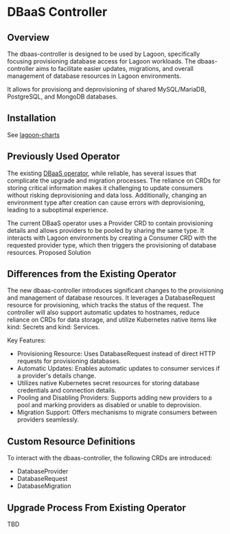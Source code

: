 # DBaaS Controller

## Overview

The dbaas-controller is designed to be used by Lagoon, specifically focusing provisioning database access for Lagoon workloads. The dbaas-controller aims to facilitate easier updates, migrations, and overall management of database resources in Lagoon environments.

It allows for provisiong and deprovisioning of shared MySQL/MariaDB, PostgreSQL, and MongoDB databases.

## Installation

See [lagoon-charts](https://github.com/uselagoon/lagoon-charts)

## Previously Used Operator

The existing [DBaaS operator](https://github.com/amazeeio/dbaas-operator), while reliable, has several issues that complicate the upgrade and migration processes. The reliance on CRDs for storing critical information makes it challenging to update consumers without risking deprovisioning and data loss. Additionally, changing an environment type after creation can cause errors with deprovisioning, leading to a suboptimal experience.

The current DBaaS operator uses a Provider CRD to contain provisioning details and allows providers to be pooled by sharing the same type. It interacts with Lagoon environments by creating a Consumer CRD with the requested provider type, which then triggers the provisioning of database resources.
Proposed Solution

## Differences from the Existing Operator

The new dbaas-controller introduces significant changes to the provisioning and management of database resources. It leverages a DatabaseRequest resource for provisioning, which tracks the status of the request. The controller will also support automatic updates to hostnames, reduce reliance on CRDs for data storage, and utilize Kubernetes native items like kind: Secrets and kind: Services.

Key Features:

- Provisioning Resource: Uses DatabaseRequest instead of direct HTTP requests for provisioning databases.
- Automatic Updates: Enables automatic updates to consumer services if a provider's details change.
- Utilizes native Kubernetes secret resources for storing database credentials and connection details.
- Pooling and Disabling Providers: Supports adding new providers to a pool and marking providers as disabled or unable to deprovision.
- Migration Support: Offers mechanisms to migrate consumers between providers seamlessly.

## Custom Resource Definitions

To interact with the dbaas-controller, the following CRDs are introduced:

- DatabaseProvider
- DatabaseRequest
- DatabaseMigration

## Upgrade Process From Existing Operator

TBD
